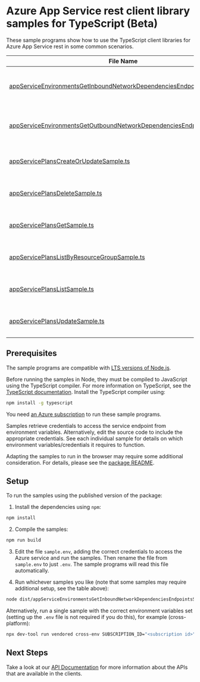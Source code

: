# Azure App Service rest client library samples for TypeScript (Beta)

These sample programs show how to use the TypeScript client libraries for Azure App Service rest in some common scenarios.

| **File Name**                                                                                                                                 | **Description**                                                                                                                                                                                                                                    |
| --------------------------------------------------------------------------------------------------------------------------------------------- | -------------------------------------------------------------------------------------------------------------------------------------------------------------------------------------------------------------------------------------------------- |
| [appServiceEnvironmentsGetInboundNetworkDependenciesEndpointsSample.ts][appserviceenvironmentsgetinboundnetworkdependenciesendpointssample]   | Description for Get the network endpoints of all inbound dependencies of an App Service Environment. x-ms-original-file: specification/web/resource-manager/Microsoft.Web/stable/2021-03-01/examples/GetInboundNetworkDependenciesEndpoints.json   |
| [appServiceEnvironmentsGetOutboundNetworkDependenciesEndpointsSample.ts][appserviceenvironmentsgetoutboundnetworkdependenciesendpointssample] | Description for Get the network endpoints of all outbound dependencies of an App Service Environment. x-ms-original-file: specification/web/resource-manager/Microsoft.Web/stable/2021-03-01/examples/GetOutboundNetworkDependenciesEndpoints.json |
| [appServicePlansCreateOrUpdateSample.ts][appserviceplanscreateorupdatesample]                                                                 | Description for Creates or updates an App Service Plan. x-ms-original-file: specification/web/resource-manager/Microsoft.Web/stable/2021-03-01/examples/CreateOrUpdateAppServicePlan.json                                                          |
| [appServicePlansDeleteSample.ts][appserviceplansdeletesample]                                                                                 | Description for Delete an App Service plan. x-ms-original-file: specification/web/resource-manager/Microsoft.Web/stable/2021-03-01/examples/DeleteAppServicePlan.json                                                                              |
| [appServicePlansGetSample.ts][appserviceplansgetsample]                                                                                       | Description for Get an App Service plan. x-ms-original-file: specification/web/resource-manager/Microsoft.Web/stable/2021-03-01/examples/GetAppServicePlan.json                                                                                    |
| [appServicePlansListByResourceGroupSample.ts][appserviceplanslistbyresourcegroupsample]                                                       | Description for Get all App Service plans in a resource group. x-ms-original-file: specification/web/resource-manager/Microsoft.Web/stable/2021-03-01/examples/ListAppServicePlansByResourceGroup.json                                             |
| [appServicePlansListSample.ts][appserviceplanslistsample]                                                                                     | Description for Get all App Service plans for a subscription. x-ms-original-file: specification/web/resource-manager/Microsoft.Web/stable/2021-03-01/examples/ListAppServicePlans.json                                                             |
| [appServicePlansUpdateSample.ts][appserviceplansupdatesample]                                                                                 | Description for Creates or updates an App Service Plan. x-ms-original-file: specification/web/resource-manager/Microsoft.Web/stable/2021-03-01/examples/PatchAppServicePlan.json                                                                   |

## Prerequisites

The sample programs are compatible with [LTS versions of Node.js](https://github.com/nodejs/release#release-schedule).

Before running the samples in Node, they must be compiled to JavaScript using the TypeScript compiler. For more information on TypeScript, see the [TypeScript documentation][typescript]. Install the TypeScript compiler using:

```bash
npm install -g typescript
```

You need [an Azure subscription][freesub] to run these sample programs.

Samples retrieve credentials to access the service endpoint from environment variables. Alternatively, edit the source code to include the appropriate credentials. See each individual sample for details on which environment variables/credentials it requires to function.

Adapting the samples to run in the browser may require some additional consideration. For details, please see the [package README][package].

## Setup

To run the samples using the published version of the package:

1. Install the dependencies using `npm`:

```bash
npm install
```

2. Compile the samples:

```bash
npm run build
```

3. Edit the file `sample.env`, adding the correct credentials to access the Azure service and run the samples. Then rename the file from `sample.env` to just `.env`. The sample programs will read this file automatically.

4. Run whichever samples you like (note that some samples may require additional setup, see the table above):

```bash
node dist/appServiceEnvironmentsGetInboundNetworkDependenciesEndpointsSample.js
```

Alternatively, run a single sample with the correct environment variables set (setting up the `.env` file is not required if you do this), for example (cross-platform):

```bash
npx dev-tool run vendored cross-env SUBSCRIPTION_ID="<subscription id>" node dist/appServiceEnvironmentsGetInboundNetworkDependenciesEndpointsSample.js
```

## Next Steps

Take a look at our [API Documentation][apiref] for more information about the APIs that are available in the clients.

[appserviceenvironmentsgetinboundnetworkdependenciesendpointssample]: https://github.com/Azure/azure-sdk-for-js/blob/main/sdk/appservice/arm-appservice-rest/samples/v1-beta/typescript/src/appServiceEnvironmentsGetInboundNetworkDependenciesEndpointsSample.ts
[appserviceenvironmentsgetoutboundnetworkdependenciesendpointssample]: https://github.com/Azure/azure-sdk-for-js/blob/main/sdk/appservice/arm-appservice-rest/samples/v1-beta/typescript/src/appServiceEnvironmentsGetOutboundNetworkDependenciesEndpointsSample.ts
[appserviceplanscreateorupdatesample]: https://github.com/Azure/azure-sdk-for-js/blob/main/sdk/appservice/arm-appservice-rest/samples/v1-beta/typescript/src/appServicePlansCreateOrUpdateSample.ts
[appserviceplansdeletesample]: https://github.com/Azure/azure-sdk-for-js/blob/main/sdk/appservice/arm-appservice-rest/samples/v1-beta/typescript/src/appServicePlansDeleteSample.ts
[appserviceplansgetsample]: https://github.com/Azure/azure-sdk-for-js/blob/main/sdk/appservice/arm-appservice-rest/samples/v1-beta/typescript/src/appServicePlansGetSample.ts
[appserviceplanslistbyresourcegroupsample]: https://github.com/Azure/azure-sdk-for-js/blob/main/sdk/appservice/arm-appservice-rest/samples/v1-beta/typescript/src/appServicePlansListByResourceGroupSample.ts
[appserviceplanslistsample]: https://github.com/Azure/azure-sdk-for-js/blob/main/sdk/appservice/arm-appservice-rest/samples/v1-beta/typescript/src/appServicePlansListSample.ts
[appserviceplansupdatesample]: https://github.com/Azure/azure-sdk-for-js/blob/main/sdk/appservice/arm-appservice-rest/samples/v1-beta/typescript/src/appServicePlansUpdateSample.ts
[apiref]: https://docs.microsoft.com/rest/api/appservice
[freesub]: https://azure.microsoft.com/free/
[package]: https://github.com/Azure/azure-sdk-for-js/tree/main/sdk/appservice/arm-appservice-rest/README.md
[typescript]: https://www.typescriptlang.org/docs/home.html
